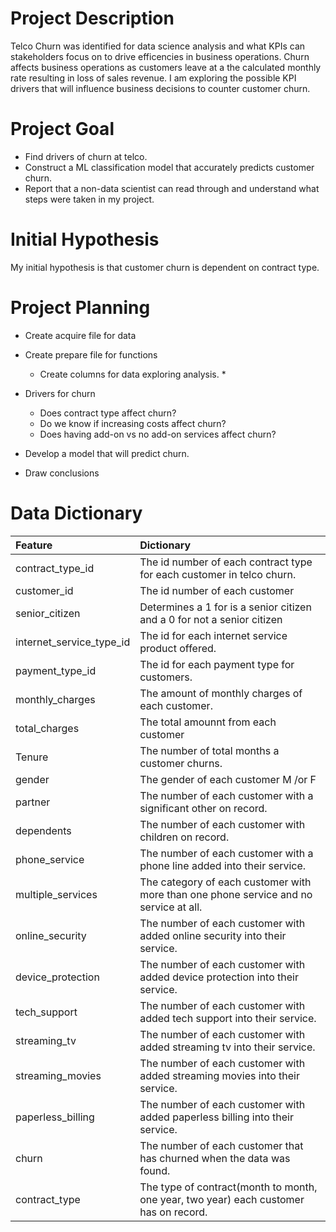 # Project Description

Telco Churn was identified for data science analysis and what KPIs can stakeholders focus on to drive efficencies in business operations. Churn affects business operations as customers leave at a the calculated monthly rate resulting in loss of sales revenue. I am exploring the possible KPI drivers that will influence business decisions to counter customer churn. 

# Project Goal
* Find drivers of churn at telco.
* Construct a ML classification model that accurately predicts customer churn.
* Report that a non-data scientist can read through and understand what steps were taken in my project.

# Initial Hypothesis
My initial hypothesis is that customer churn is dependent on contract type. 

# Project Planning 
* Create acquire file for data

* Create prepare file for functions
    * Create columns for data exploring analysis.
        * 
        
* Drivers for churn 
    * Does contract type affect churn?
    * Do we know if increasing costs affect churn?
    * Does having add-on vs no add-on services affect churn?

* Develop a model that will predict churn.

* Draw conclusions

# Data Dictionary
| Feature | Dictionary |
|:--------|:-----------|
|contract_type_id| The id number of each contract type for each customer in telco churn.
|customer_id| The id number of each customer 
|senior_citizen|	Determines a 1 for is a senior citizen and a 0 for not a senior citizen
|internet_service_type_id|	The id for each internet service product offered.
|payment_type_id|	The id for each payment type for customers.
|monthly_charges|	The amount of monthly charges of each customer.
|total_charges| The total amounnt from each customer
|Tenure| The number of total months a customer churns.
|gender| The gender of each customer M /or F
|partner| The number of each customer with a significant other on record.
|dependents| The number of each customer with children on record.
|phone_service| The number of each customer with a phone line added into their service.
|multiple_services| The category of each customer with more than one phone service and no service at all.
|online_security| The number of each customer with added online security into their service.
|device_protection| The number of each customer with added device protection into their service.
|tech_support| The number of each customer with added tech support into their service.
|streaming_tv| The number of each customer with added streaming tv into their service.
|streaming_movies| The number of each customer with added streaming movies into their service.
|paperless_billing| The number of each customer with added paperless billing into their service.
|churn| The number of each customer that has churned when the data was found.
|contract_type| The type of contract(month to month, one year, two year) each customer has on record. 
